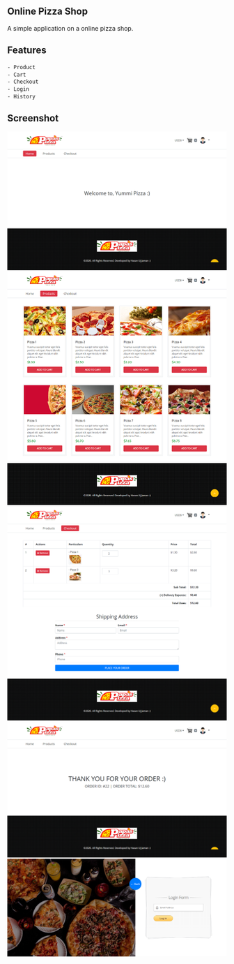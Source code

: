 ## Online Pizza Shop
A simple application on a online pizza shop.

## Features
```bash
- Product
- Cart
- Checkout
- Login
- History
```

## Screenshot
![1](https://github.com/masudncse/pizza-shop-laravel-react.js/blob/master/screenshot/1.png)
![2](https://github.com/masudncse/pizza-shop-laravel-react.js/blob/master/screenshot/2.png)
![3](https://github.com/masudncse/pizza-shop-laravel-react.js/blob/master/screenshot/3.png)
![4](https://github.com/masudncse/pizza-shop-laravel-react.js/blob/master/screenshot/4.png)
![5](https://github.com/masudncse/pizza-shop-laravel-react.js/blob/master/screenshot/5.png)
